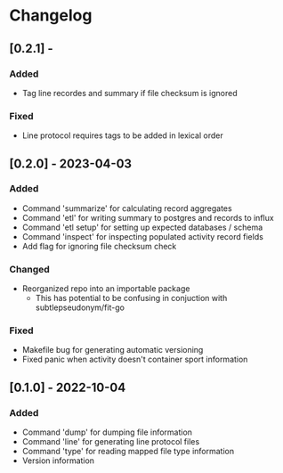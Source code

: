 # Changelog

## [0.2.1] -
### Added
- Tag line recordes and summary if file checksum is ignored

### Fixed
- Line protocol requires tags to be added in lexical order

## [0.2.0] - 2023-04-03
### Added
- Command 'summarize' for calculating record aggregates
- Command 'etl' for writing summary to postgres and records to influx
- Command 'etl setup' for setting up expected databases / schema
- Command 'inspect' for inspecting populated activity record fields
- Add flag for ignoring file checksum check

### Changed
- Reorganized repo into an importable package
	- This has potential to be confusing in conjuction with subtlepseudonym/fit-go

### Fixed
- Makefile bug for generating automatic versioning
- Fixed panic when activity doesn't container sport information

## [0.1.0] - 2022-10-04
### Added
- Command 'dump' for dumping file information
- Command 'line' for generating line protocol files
- Command 'type' for reading mapped file type information
- Version information
